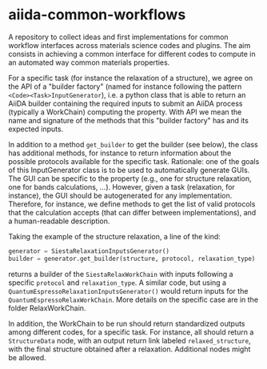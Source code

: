 # aiida-common-workflows
A repository to collect ideas and first implementations for common workflow interfaces across materials science codes and plugins.
The aim consists in achieving a common interface for different codes to compute in an automated way common materials properties.

For a specific task (for instance the relaxation of a structure), we agree on the API of a "builder factory" (named for instance following the pattern `<Code><Task>InputGenerator`), i.e. a python class that is able to return an AiiDA builder containing the required inputs to submit an AiiDA process (typically a WorkChain) computing the property.
With API we mean the name and signature of the methods that this "builder factory" has and its expected inputs.

In addition to a method `get_builder` to get the builder (see below), the class has additional methods, for instance to return information about the possible protocols available for the specific task.
Rationale: one of the goals of this InputGenerator class is to be used to automatically generate GUIs.
The GUI can be specific to the property (e.g., one for structure relaxation, one for bands calculations, ...). However, given a task (relaxation, for instance), the GUI should be autogenerated for any implementation.
Therefore, for instance, we define methods to get the list of valid protocols that the calculation accepts (that can differ between implementations), and a human-readable description.

Taking the example of the structure relaxation, a line of the kind:
```python
generator = SiestaRelaxationInputsGenerator()
builder = generator.get_builder(structure, protocol, relaxation_type)
```
returns a builder of the `SiestaRelaxWorkChain` with inputs following a specific `protocol` and `relaxation_type`.
A similar code, but using a `QuantumEspressoRelaxationInputsGenerator()` would return inputs for the `QuantumEspressoRelaxWorkChain`. More details on the specific case are in the folder RelaxWorkChain.

In addition, the WorkChain to be run should return standardized outputs among different codes, for a specific task. For instance, all should return a `StructureData` node, with an output return link labeled `relaxed_structure`, with the final structure obtained after a relaxation. Additional nodes might be allowed.

